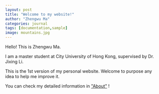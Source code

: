 ```yaml
---
layout: post
title: "Welcome to my website!"
author: "Zhengwu Ma"
categories: journal
tags: [documentation,sample]
image: mountains.jpg
---
```


Hello! This is Zhengwu Ma.<br>

I am a master student at City University of Hong Kong, supervised by Dr. Jixing Li. <br>

This is the 1st version of my personal website. Welcome to purpose any idea to help me improve it. <br>

You can check my detailed information in ["About"](https://zhengwuma.github.io/about.html) !







